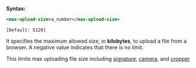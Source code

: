 **Syntax:**

```xml
<max-upload-size>a_number</max-upload-size>
```

`[Default: 5120]`

It specifies the maximum allowed size, in **kilobytes**, to upload a
file from a browser. A negative value indicates that there is no limit.

This limits max uploading file size including [ signature](ZK_component_reference/Input/Signature), [ camera](ZK_component_reference/Multimedia_and_Miscellaneous/Camera),
and [ cropper](ZK_component_reference/Multimedia_and_Miscellaneous/Cropper)
